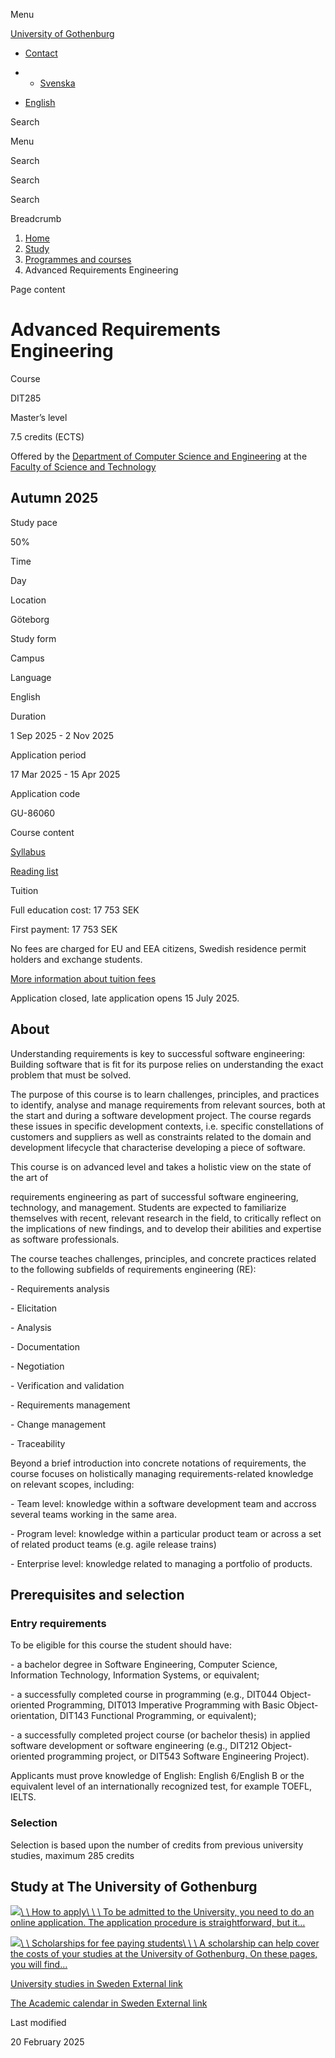 Menu

[University of Gothenburg](https://www.gu.se/en)

- [Contact](https://www.gu.se/en/contact)

- - [Svenska](https://www.gu.se/studera/hitta-utbildning/avancerad-kravhantering-dit285)
- [English](https://www.gu.se/en/study-gothenburg/advanced-requirements-engineering-dit285)

Search


Menu


Search


Search

Search

Breadcrumb

1. [Home](https://www.gu.se/en)
2. [Study](https://www.gu.se/en/study-in-gothenburg)
3. [Programmes and courses](https://www.gu.se/en/study-in-gothenburg/study-options)
4. Advanced Requirements Engineering


Page content

# Advanced Requirements Engineering

Course


DIT285


Master’s level



7.5 credits (ECTS)




Offered by the
[Department of Computer Science and Engineering](https://www.gu.se/en/computer-science-engineering)
at the
[Faculty of Science and Technology](https://www.gu.se/en/science-and-technology)

## Autumn 2025

Study pace


50%

Time


Day

Location


Göteborg

Study form


Campus

Language


English

Duration


1 Sep 2025
\- 2 Nov 2025

Application period


17 Mar 2025
\- 15 Apr 2025

Application code


GU-86060

Course content


[Syllabus](https://www.gu.se/en/study-gothenburg/advanced-requirements-engineering-dit285/syllabus/890ff56d-a25c-11ef-a309-15d1eab44478)

[Reading list](https://www.gu.se/en/study-gothenburg/advanced-requirements-engineering-dit285/reading-list/f84e0155-a25b-11ef-a309-15d1eab44478)

Tuition


Full education cost: 17 753 SEK

First payment: 17 753 SEK

No fees are charged for EU and EEA citizens, Swedish residence permit holders and exchange students.

[More information about tuition fees](https://www.gu.se/en/study-in-gothenburg/apply/tuition-fees)

Application closed, late application opens 15 July 2025.


## About

Understanding requirements is key to successful software engineering: Building software that is fit for its purpose relies on understanding the exact problem that must be solved.

The purpose of this course is to learn challenges, principles, and practices to identify, analyse and manage requirements from relevant sources, both at the start and during a software development project. The course regards these issues in specific development contexts, i.e. specific constellations of customers and suppliers as well as constraints related to the domain and development lifecycle that characterise developing a piece of software.

This course is on advanced level and takes a holistic view on the state of the art of

requirements engineering as part of successful software engineering, technology, and management. Students are expected to familiarize themselves with recent, relevant research in the field, to critically reflect on the implications of new findings, and to develop their abilities and expertise as software professionals.

The course teaches challenges, principles, and concrete practices related to the following subfields of requirements engineering (RE):

\- Requirements analysis

\- Elicitation

\- Analysis

\- Documentation

\- Negotiation

\- Verification and validation

\- Requirements management

\- Change management

\- Traceability

Beyond a brief introduction into concrete notations of requirements, the course focuses on holistically managing requirements-related knowledge on relevant scopes, including:

\- Team level: knowledge within a software development team and accross several teams working in the same area.

\- Program level: knowledge within a particular product team or across a set of related product teams (e.g. agile release trains)

\- Enterprise level: knowledge related to managing a portfolio of products.

## Prerequisites and selection

### Entry requirements

To be eligible for this course the student should have:

\- a bachelor degree in Software Engineering, Computer Science, Information Technology, Information Systems, or equivalent;

\- a successfully completed course in programming (e.g., DIT044 Object-oriented Programming, DIT013 Imperative Programming with Basic Object-orientation, DIT143 Functional Programming, or equivalent);

\- a successfully completed project course (or bachelor thesis) in applied software development or software engineering (e.g., DIT212 Object-oriented programming project, or DIT543 Software Engineering Project).

Applicants must prove knowledge of English: English 6/English B or the equivalent level of an internationally recognized test, for example TOEFL, IELTS.

### Selection

Selection is based upon the number of credits from previous university studies, maximum 285 credits

## Study at The University of Gothenburg

[![](https://www.gu.se/sites/default/files/dynamic-image/dynamic_image_2188_218/public/2020-03/cytonn-photography-ZJEKICY5EXY-unsplash.jpg?media_id=2553&width=1904&height=208)\\
\\
How to apply\\
\\
\\
To be admitted to the University, you need to do an online application. The application procedure is straightforward, but it…](https://www.gu.se/en/study-in-gothenburg/apply)

[![](https://www.gu.se/sites/default/files/dynamic-image/dynamic_image_2188_218/public/2024-01/GU-7.jpg?media_id=95188&width=1904&height=208)\\
\\
Scholarships for fee paying students\\
\\
\\
A scholarship can help cover the costs of your studies at the University of Gothenburg. On these pages, you will find…](https://www.gu.se/en/study-in-gothenburg/apply/scholarships-for-fee-paying-students)

[University studies in Sweden External link](https://www.gu.se/en/study-in-gothenburg/before-you-arrive/university-studies-in-sweden "External link")

[The Academic calendar in Sweden External link](https://www.gu.se/en/study-in-gothenburg/when-you-are-here/academic-calendar "External link")

Last modified


20 February 2025